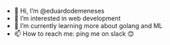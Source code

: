 - 👋 Hi, I’m @eduardodemeneses
- 👀 I’m interested in web development
- 🌱 I’m currently learning more about golang and ML
- 📫 How to reach me: ping me on slack 😊
